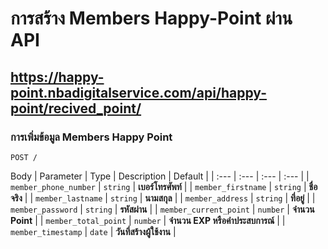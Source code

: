 # การสร้าง Members Happy-Point ผ่าน API

## https://happy-point.nbadigitalservice.com/api/happy-point/recived_point/

### การเพิ่มข้อมูล Members Happy Point

```http
POST /
```
Body
| Parameter | Type | Description | Default |
| :--- | :--- | :--- | :--- |
| `member_phone_number` | `string` | **เบอร์โทรศัพท์** |
| `member_firstname` | `string` | **ชื่อจริง** |
| `member_lastname` | `string` | **นามสกุล** |
| `member_address` | `string` | **ที่อยู่** |
| `member_password` | `string` | **รหัสผ่าน** |
| `member_current_point` | `number` | **จำนวน Point** |
| `member_total_point` | `number` | **จำนวน EXP หรือค่่าประสบการณ์** |
| `member_timestamp` | `date` | **วันที่สร้างผู้ใช้งาน** |
